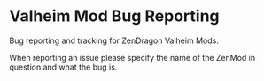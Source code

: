 # Valheim Mod Bug Reporting

Bug reporting and tracking for ZenDragon Valheim Mods.

When reporting an issue please specify the name of the ZenMod in question and what the bug is.
